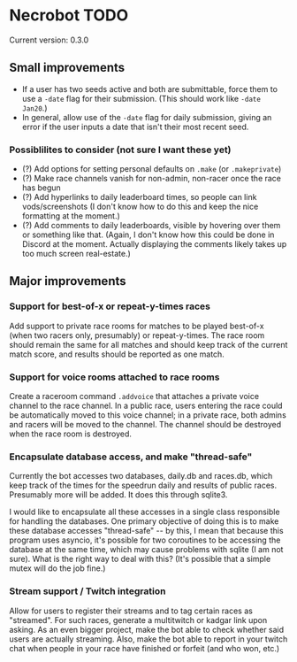 # Necrobot TODO

Current version: 0.3.0

## Small improvements

- If a user has two seeds active and both are submittable, force them to use a `-date` flag for their
submission. (This should work like `-date Jan20`.)
- In general, allow use of the `-date` flag for daily submission, giving an error if the user inputs
a date that isn't their most recent seed.

### Possiblilites to consider (not sure I want these yet)

- (?) Add options for setting personal defaults on `.make` (or `.makeprivate`)
- (?) Make race channels vanish for non-admin, non-racer once the race has begun
- (?) Add hyperlinks to daily leaderboard times, so people can link vods/screenshots (I don't know
how to do this and keep the nice formatting at the moment.)
- (?) Add comments to daily leaderboards, visible by hovering over them or something like that. (Again,
I don't know how this could be done in Discord at the moment. Actually displaying the comments likely
takes up too much screen real-estate.)

## Major improvements

### Support for best-of-x or repeat-y-times races

Add support to private race rooms for matches to be played best-of-x (when two racers only, presumably)
or repeat-y-times. The race room should remain the same for all matches and should keep track of the
current match score, and results should be reported as one match.

### Support for voice rooms attached to race rooms

Create a raceroom command `.addvoice` that attaches a private voice channel to the race channel. 
In a public race, users entering the race could be automatically moved to this voice channel; 
in a private race, both admins and racers will be moved to the channel. The channel
should be destroyed when the race room is destroyed.

### Encapsulate database access, and make "thread-safe"

Currently the bot accesses two databases, daily.db and races.db, which keep track of
the times for the speedrun daily and results of public races. Presumably more will be
added. It does this through sqlite3.

I would like to encapsulate all these accesses in a single class responsible for handling
the databases. One primary objective of doing this is to make these database accesses
"thread-safe" -- by this, I mean that because this program uses asyncio, it's possible
for two coroutines to be accessing the database at the same time, which may cause
problems with sqlite (I am not sure). What is the right way to deal with this? (It's possible
that a simple mutex will do the job fine.)

### Stream support / Twitch integration

Allow for users to register their streams and to tag certain races as "streamed". For such races,
generate a multitwitch or kadgar link upon asking. As an even bigger project, make the bot able to
check whether said users are actually streaming. Also, make the bot able to report in your twitch chat
when people in your race have finished or forfeit (and who won, etc.)